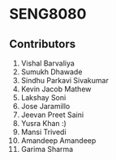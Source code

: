 # SENG8080
## Contributors
1. Vishal Barvaliya
2. Sumukh Dhawade
3. Sindhu Parkavi Sivakumar
4. Kevin Jacob Mathew
5. Lakshay Soni
6. Jose Jaramillo
7. Jeevan Preet Saini
8. Yusra Khan :)
9. Mansi Trivedi
10. Amandeep Amandeep
11. Garima Sharma



